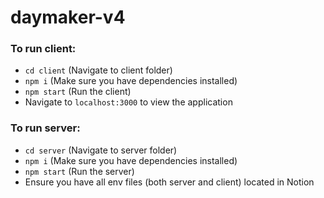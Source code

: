 # daymaker-v4

### To run client:

- `cd client` (Navigate to client folder)
- `npm i` (Make sure you have dependencies installed)
- `npm start` (Run the client)
- Navigate to `localhost:3000` to view the application

### To run server:

- `cd server` (Navigate to server folder)
- `npm i` (Make sure you have dependencies installed)
- `npm start` (Run the server)
- Ensure you have all env files (both server and client) located in Notion
